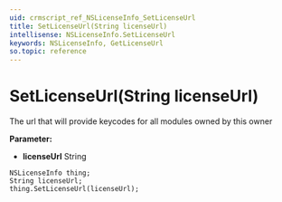 ```yaml
---
uid: crmscript_ref_NSLicenseInfo_SetLicenseUrl
title: SetLicenseUrl(String licenseUrl)
intellisense: NSLicenseInfo.SetLicenseUrl
keywords: NSLicenseInfo, GetLicenseUrl
so.topic: reference
---
```


# SetLicenseUrl(String licenseUrl)

The url that will provide keycodes for all modules owned by this owner

**Parameter:** 
* **licenseUrl** String

```crmscript
NSLicenseInfo thing;
String licenseUrl;
thing.SetLicenseUrl(licenseUrl);
```

